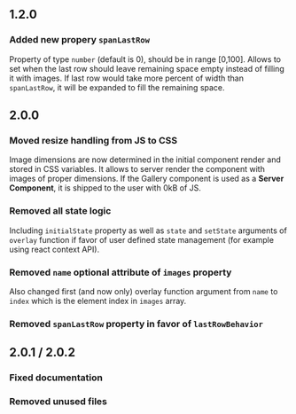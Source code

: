## 1.2.0

### Added new propery `spanLastRow`

Property of type `number` (default is 0), should be in range [0,100]. Allows to set when the last row should leave remaining space empty instead of filling it with images. If last row would take more percent of width than `spanLastRow`, it will be expanded to fill the remaining space.

## 2.0.0

### Moved resize handling from JS to CSS

Image dimensions are now determined in the initial component render and stored in CSS variables. It allows to server render the component with images of proper dimensions. If the Gallery component is used as a **Server Component**, it is shipped to the user with 0kB of JS.

### Removed all state logic

Including `initialState` property as well as `state` and `setState` arguments of `overlay` function if favor of user defined state management (for example using react context API).

### Removed `name` optional attribute of `images` property

Also changed first (and now only) overlay function argument from `name` to `index` which is the element index in `images` array.

### Removed `spanLastRow` property in favor of `lastRowBehavior`

## 2.0.1 / 2.0.2

### Fixed documentation

### Removed unused files
